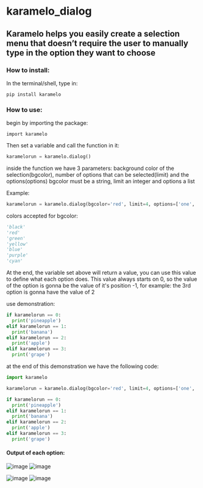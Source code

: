 # karamelo_dialog
## Karamelo helps you easily create a selection menu that doesn’t require the user to manually type in the option they want to choose 
### How to install:

In the terminal/shell, type in:

```
pip install karamelo
```
  
### How to use:
  
begin by importing the package:
  
```
import karamelo
```
  
Then set a variable and call the function in it:
```py
karamelorun = karamelo.dialog()
```
  
inside the function we have 3 parameters: background color of the selection(bgcolor), number of options that can be selected(limit) and the options(options)
  bgcolor must be a string, limit an integer and options a list
  
  Example:
  
```py
karamelorun = karamelo.dialog(bgcolor='red', limit=4, options=['one', 'two', 'three', 'four'])
```

  colors accepted for bgcolor:
  
```py
'black'
'red'
'green'
'yellow'
'blue'
'purple'
'cyan'
```

At the end, the variable set above will return a value, you can use this value to define what each option does. This value always starts on 0, so the value of the option is gonna be the value of it's position -1, for example: the 3rd option is gonna have the value of 2
  
use demonstration:

```py
if karamelorun == 0:
  print('pineapple')
elif karamelorun == 1:
  print('banana')
elif karamelorun == 2:
  print('apple')
elif karamelorun == 3:
  print('grape')
```
  
at the end of this demonstration we have the following code:
  
```py
import karamelo

karamelorun = karamelo.dialog(bgcolor='red', limit=4, options=['one', 'two', 'three', 'four'])

if karamelorun == 0:
  print('pineapple')
elif karamelorun == 1:
  print('banana')
elif karamelorun == 2:
  print('apple')
elif karamelorun == 3:
  print('grape')
```
#### Output of each option:

![image](https://user-images.githubusercontent.com/91160942/134447080-116d3050-476b-46fb-b285-f1dffbc8735d.png)     ![image](https://user-images.githubusercontent.com/91160942/134447164-c0fc24ac-bd46-402a-a800-80cd535ec055.png)

![image](https://user-images.githubusercontent.com/91160942/134447188-71053ed2-513e-4e8e-991e-bf39003368d7.png)     ![image](https://user-images.githubusercontent.com/91160942/134447236-b733ef4c-3b9e-4b2e-b334-6dce533d20af.png)

